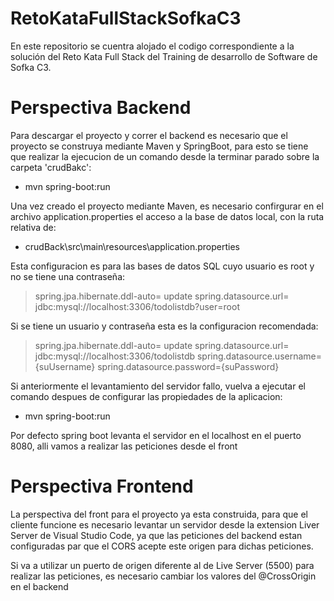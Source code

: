 # RetoKataFullStackSofkaC3
En este repositorio se cuentra alojado el codigo correspondiente a la solución del Reto Kata Full Stack del Training de desarrollo de Software de Sofka C3.

# Perspectiva Backend
Para descargar el proyecto y correr el backend es necesario que el proyecto se construya mediante Maven y SpringBoot, para esto se tiene que realizar la ejecucion de un comando desde la terminar parado sobre la carpeta 'crudBakc':

- mvn spring-boot:run

Una vez creado el proyecto mediante Maven, es necesario confirgurar en el archivo application.properties el acceso a la base de datos local, con la ruta relativa de:

- crudBack\src\main\resources\application.properties


Esta configuracion es para las bases de datos SQL cuyo usuario es root y no se tiene una contraseña:

> spring.jpa.hibernate.ddl-auto= update
spring.datasource.url= jdbc:mysql://localhost:3306/todolistdb?user=root

Si se tiene un usuario y contraseña esta es la configuracion recomendada:

>spring.jpa.hibernate.ddl-auto= update
spring.datasource.url= jdbc:mysql://localhost:3306/todolistdb
spring.datasource.username={suUsername}
spring.datasource.password={suPassword}

Si anteriormente el levantamiento del servidor fallo, vuelva a ejecutar el comando despues de configurar las propiedades de la aplicacion:

- mvn spring-boot:run

Por defecto spring boot levanta el servidor en el localhost en el puerto 8080, alli vamos a realizar las peticiones desde el front

# Perspectiva Frontend
La perspectiva del front para el proyecto ya esta construida, para que el cliente funcione es necesario levantar un servidor desde la extension Liver Server de Visual Studio Code, ya que las peticiones del backend estan configuradas par que el CORS acepte este origen para dichas peticiones.

Si va a utilizar un puerto de origen diferente al de Live Server (5500) para realizar las peticiones, es necesario cambiar los valores del @CrossOrigin en el backend


